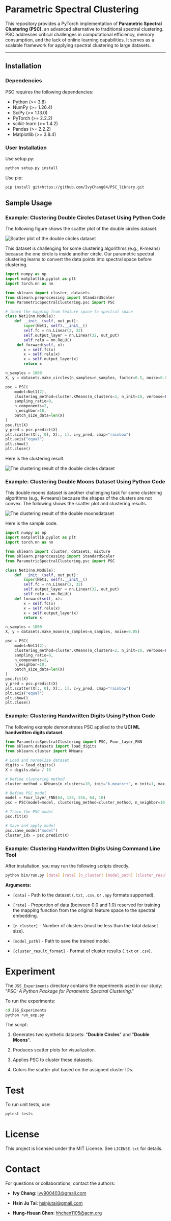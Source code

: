 <!-- Parametric Spectral Clustering -->

# Parametric Spectral Clustering

This repository provides a PyTorch implementation of **Parametric Spectral Clustering (PSC)**, an advanced alternative to traditional spectral clustering. PSC addresses critical challenges in computational efficiency, memory consumption, and the lack of online learning capabilities. It serves as a scalable framework for applying spectral clustering to large datasets.

---

## Installation

### Dependencies

PSC requires the following dependencies:

- Python (>= 3.8)
- NumPy (>= 1.26.4)
- SciPy (>= 1.13.0)
- PyTorch (>= 2.2.2)
- scikit-learn (>= 1.4.2)
- Pandas (>= 2.2.2)
- Matplotlib (>= 3.8.4)

### User Installation

Use setup.py:

```sh
python setup.py install
```

Use pip:

```sh
pip install git+https://github.com/IvyChang04/PSC_library.git
```

## Sample Usage

### Example: Clustering Double Circles Dataset Using Python Code

The following figure shows the scatter plot of the double circles dataset.

![Scatter plot of the double circles dataset](./img/double_circles_scatter.png)

This dataset is challenging for some clustering algorithms (e.g., K-means) because the one circle is inside another circle.  Our parametric spectral clustering learns to convert the data points into spectral space before clustering.

```python
import numpy as np
import matplotlib.pyplot as plt
import torch.nn as nn

from sklearn import cluster, datasets
from sklearn.preprocessing import StandardScaler
from ParametricSpectralClustering.psc import PSC

# learn the mapping from feature space to spectral space
class Net1(nn.Module):
    def __init__(self, out_put):
        super(Net1, self).__init__()
        self.fc = nn.Linear(2, 32)
        self.output_layer = nn.Linear(32, out_put)
        self.relu = nn.ReLU()
     def forward(self, x):
        x = self.fc(x)
        x = self.relu(x)
        x = self.output_layer(x)
        return x

n_samples = 1000
X, y = datasets.make_circles(n_samples=n_samples, factor=0.5, noise=0.05)

psc = PSC(
    model=Net1(2),
    clustering_method=cluster.KMeans(n_clusters=2, n_init=10, verbose=False),
    sampling_ratio=0,
    n_components=2,
    n_neighbor=10,
    batch_size_data=len(X)
)
psc.fit(X)
y_pred = psc.predict(X)
plt.scatter(X[:, 0], X[:, 1], c=y_pred, cmap="rainbow")
plt.axis("equal")
plt.show()
plt.close()
```

Here is the clustering result.

![The clustering result of the double circles dataset](./img/double_circles_cluster.png)


### Example: Clustering Double Moons Dataset Using Python Code

This double moons dataset is another challenging task for some clustering algorithms (e.g., K-means) because the shapes of the clusters are not convex.  The following shows the scatter plot and clustering results.

![The clustering result of the double moonsdataset](./img/double_moons_cluster.png)

Here is the sample code.

```python
import numpy as np
import matplotlib.pyplot as plt
import torch.nn as nn

from sklearn import cluster, datasets, mixture
from sklearn.preprocessing import StandardScaler
from ParametricSpectralClustering.psc import PSC

class Net1(nn.Module):
    def __init__(self, out_put):
        super(Net1, self).__init__()
        self.fc = nn.Linear(2, 32)
        self.output_layer = nn.Linear(32, out_put)
        self.relu = nn.ReLU()
    def forward(self, x):
        x = self.fc(x)
        x = self.relu(x)
        x = self.output_layer(x)
        return x

n_samples = 1000
X, y = datasets.make_moons(n_samples=n_samples, noise=0.05)

psc = PSC(
    model=Net1(2),
    clustering_method=cluster.KMeans(n_clusters=2, n_init=10, verbose=False),
    sampling_ratio=0,
    n_components=2,
    n_neighbor=10,
    batch_size_data=len(X)
)
psc.fit(X)
y_pred = psc.predict(X)
plt.scatter(X[:, 0], X[:, 1], c=y_pred, cmap="rainbow")
plt.axis("equal")
plt.show()
plt.close()
```

### Example: Clustering Handwritten Digits Using Python Code

The following example demonstrates PSC applied to the **UCI ML handwritten digits dataset**.

```python
from ParametricSpectralClustering import PSC, Four_layer_FNN
from sklearn.datasets import load_digits
from sklearn.cluster import KMeans

# Load and normalize dataset
digits = load_digits()
X = digits.data / 16

# Define clustering method
cluster_method = KMeans(n_clusters=10, init="k-means++", n_init=1, max_iter=100, algorithm='elkan')

# Define PSC model
model = Four_layer_FNN(64, 128, 256, 64, 10)
psc = PSC(model=model, clustering_method=cluster_method, n_neighbor=10, sampling_ratio=0, batch_size_data=1797)

# Train the PSC model
psc.fit(X)

# Save and apply model
psc.save_model("model")
cluster_idx = psc.predict(X)
```

<!-- COMMEND LINE TOOL -->

### Example: Clustering Handwritten Digits Using Command Line Tool

After installation, you may run the following scripts directly.

```sh
python bin/run.py [data] [rate] [n_cluster] [model_path] [cluster_result_format]
```

**Arguments:**

* `[data]` - Path to the dataset (`.txt`, `.csv`, or `.npy` formats supported).
    
* `[rate]` - Proportion of data (between 0.0 and 1.0) reserved for training the mapping function from the original feature space to the spectral embedding.

* `[n_cluster]` - Number of clusters (must be less than the total dataset size).

* `[model_path]` - Path to save the trained model.

* `[cluster_result_format]` - Format of cluster results (`.txt` or `.csv`).

<!-- EXPERIMENT-->

# Experiment

The `JSS_Experiments` directory contains the experiments used in our study: "_PSC: A Python Package for Parametric Spectral Clustering_."

To run the experiments:

```sh
cd JSS_Experiments
python run_exp.py
```

The script:

1. Generates two synthetic datasets: "**Double Circles**" and "**Double Moons**".

1. Produces scatter plots for visualization.

1. Applies PSC to cluster these datasets.

1. Colors the scatter plot based on the assigned cluster IDs.

<!-- Test -->

# Test

To run unit tests, use:

```sh
pytest tests
```

<!-- LICENSE -->

# License

This project is licensed under the MIT License. See `LICENSE.txt` for details.

<!-- CONTACT -->

# Contact

For questions or collaborations, contact the authors:

* **Ivy Chang**: ivy900403@gmail.com

* **Hsin Ju Tai**: hsinjutai@gmail.com

* **Hung-Hsuan Chen**: hhchen1105@acm.org

